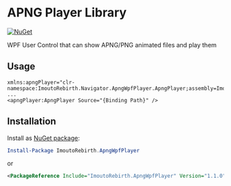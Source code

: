 # APNG Player Library

[![NuGet](https://img.shields.io/nuget/v/ImoutoRebirth.ApngWpfPlayer.svg?style=flat-square)](https://www.nuget.org/packages/ImoutoRebirth.ApngWpfPlayer)

WPF User Control that can show APNG/PNG animated files and play them

## Usage

```xaml
xmlns:apngPlayer="clr-namespace:ImoutoRebirth.Navigator.ApngWpfPlayer.ApngPlayer;assembly=ImoutoRebirth.Navigator.ApngWpfPlayer"
...
<apngPlayer:ApngPlayer Source="{Binding Path}" />
```

## Installation

Install as [NuGet package](https://www.nuget.org/packages/ImoutoRebirth.ApngWpfPlayer):

```powershell
Install-Package ImoutoRebirth.ApngWpfPlayer
```
or 
```xml
<PackageReference Include="ImoutoRebirth.ApngWpfPlayer" Version="1.1.0" />
```
